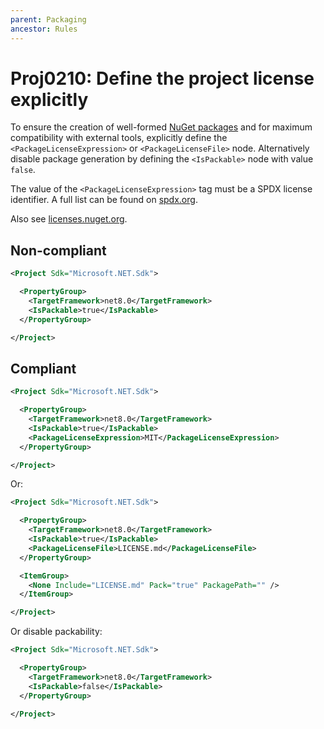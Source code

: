 ```yaml
---
parent: Packaging
ancestor: Rules
---
```


# Proj0210: Define the project license explicitly
To ensure the creation of well-formed [NuGet packages](../general/nuget-packages.md)
and for maximum compatibility with external tools, explicitly define the
`<PackageLicenseExpression>` or `<PackageLicenseFile>` node. Alternatively
disable package generation by defining the `<IsPackable>` node with value `false`.

The value of the `<PackageLicenseExpression>` tag must be a SPDX license
identifier. A full list can be found on [spdx.org](https://spdx.org/licenses/).

Also see [licenses.nuget.org](https://licenses.nuget.org).

## Non-compliant
``` xml
<Project Sdk="Microsoft.NET.Sdk">

  <PropertyGroup>
    <TargetFramework>net8.0</TargetFramework>
    <IsPackable>true</IsPackable>
  </PropertyGroup>

</Project>
```

## Compliant
``` xml
<Project Sdk="Microsoft.NET.Sdk">

  <PropertyGroup>
    <TargetFramework>net8.0</TargetFramework>
    <IsPackable>true</IsPackable>
    <PackageLicenseExpression>MIT</PackageLicenseExpression>
  </PropertyGroup>

</Project>
```

Or:

``` xml
<Project Sdk="Microsoft.NET.Sdk">

  <PropertyGroup>
    <TargetFramework>net8.0</TargetFramework>
    <IsPackable>true</IsPackable>
    <PackageLicenseFile>LICENSE.md</PackageLicenseFile>
  </PropertyGroup>

  <ItemGroup>
    <None Include="LICENSE.md" Pack="true" PackagePath="" />
  </ItemGroup>

</Project>
```

Or disable packability:

``` xml
<Project Sdk="Microsoft.NET.Sdk">

  <PropertyGroup>
    <TargetFramework>net8.0</TargetFramework>
    <IsPackable>false</IsPackable>
  </PropertyGroup>

</Project>
```
